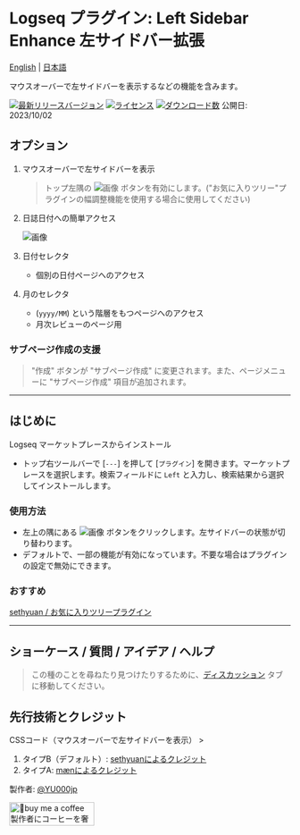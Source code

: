 # Logseq プラグイン: Left Sidebar Enhance 左サイドバー拡張

[English](https://github.com/YU000jp/logseq-plugin-left-sidebar-enhance) | [日本語](https://github.com/YU000jp/logseq-plugin-left-sidebar-enhance/blob/main/readme.ja.md)

マウスオーバーで左サイドバーを表示するなどの機能を含みます。

[![最新リリースバージョン](https://img.shields.io/github/v/release/YU000jp/logseq-plugin-left-sidebar-enhance)](https://github.com/YU000jp/logseq-plugin-left-sidebar-enhance/releases)
[![ライセンス](https://img.shields.io/github/license/YU000jp/logseq-plugin-left-sidebar-enhance?color=blue)](https://github.com/YU000jp/logseq-plugin-left-sidebar-enhance/LICENSE)
[![ダウンロード数](https://img.shields.io/github/downloads/YU000jp/logseq-plugin-left-sidebar-enhance/total.svg)](https://github.com/YU000jp/logseq-plugin-left-sidebar-enhance/releases)
公開日: 2023/10/02

## オプション

1. マウスオーバーで左サイドバーを表示
   > トップ左隅の ![画像](https://github.com/YU000jp/logseq-plugin-left-sidebar-enhance/assets/111847207/8e3efccf-27e9-4332-b431-9765a69463a9) ボタンを有効にします。("お気に入りツリー"プラグインの幅調整機能を使用する場合に使用してください)

2. 日誌日付への簡単アクセス

   ![画像](https://github.com/YU000jp/logseq-plugin-left-sidebar-enhance/assets/111847207/ec42967a-4c66-4d02-9765-782772dbb18e)

3. 日付セレクタ

   - 個別の日付ページへのアクセス

4. 月のセレクタ

   -  (`yyyy/MM`) という階層をもつページへのアクセス
   - 月次レビューのページ用

### サブページ作成の支援

   > "作成" ボタンが "サブページ作成" に変更されます。また、ページメニューに "サブページ作成" 項目が追加されます。

---

## はじめに

Logseq マーケットプレースからインストール

- トップ右ツールバーで [`---`] を押して [`プラグイン`] を開きます。マーケットプレースを選択します。検索フィールドに `Left` と入力し、検索結果から選択してインストールします。

### 使用方法

- 左上の隅にある ![画像](https://github.com/YU000jp/logseq-plugin-left-sidebar-enhance/assets/111847207/8e3efccf-27e9-4332-b431-9765a69463a9) ボタンをクリックします。左サイドバーの状態が切り替わります。
- デフォルトで、一部の機能が有効になっています。不要な場合はプラグインの設定で無効にできます。

### おすすめ

[sethyuan / お気に入りツリープラグイン](https://github.com/sethyuan/logseq-plugin-favorite-tree)

---

## ショーケース / 質問 / アイデア / ヘルプ

> この種のことを尋ねたり見つけたりするために、[ディスカッション](https://github.com/YU000jp/logseq-plugin-left-sidebar-enhance/discussions) タブに移動してください。

## 先行技術とクレジット

CSSコード（マウスオーバーで左サイドバーを表示） >

   1. タイプB（デフォルト）: [sethyuanによるクレジット](https://github.com/YU000jp/logseq-plugin-left-sidebar-enhance/issues/1#issue-1910716211)
   2. タイプA: [mænによるクレジット](https://discord.com/channels/725182569297215569/775936939638652948/1155251493486727338)

製作者: [@YU000jp](https://github.com/YU000jp)

<a href="https://www.buymeacoffee.com/yu000japan" target="_blank"><img src="https://cdn.buymeacoffee.com/buttons/v2/default-violet.png" alt="🍌buy me a coffee 製作者にコーヒーを奢ってください!" style="height: 42px;width: 152px" ></a>
